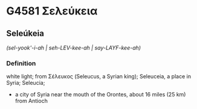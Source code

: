 # G4581 Σελεύκεια

## Seleúkeia

_(sel-yook'-i-ah | seh-LEV-kee-ah | say-LAYF-kee-ah)_

### Definition

white light; from Σέλευκος (Seleucus, a Syrian king); Seleuceia, a place in Syria; Seleucia; 

- a city of Syria near the mouth of the Orontes, about 16 miles (25 km) from Antioch
